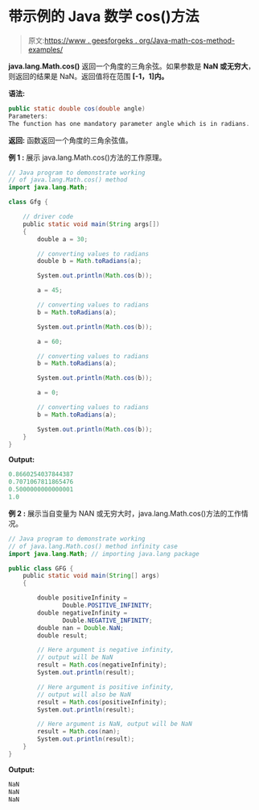 # 带示例的 Java 数学 cos()方法

> 原文:[https://www . geesforgeks . org/Java-math-cos-method-examples/](https://www.geeksforgeeks.org/java-math-cos-method-examples/)

**java.lang.Math.cos()** 返回一个角度的三角余弦。如果参数是 **NaN 或无穷大**，则返回的结果是 NaN。返回值将在范围 **[-1，1]内。**

**语法:**

```java
public static double cos(double angle)
Parameters:
The function has one mandatory parameter angle which is in radians. 

```

**返回:**
函数返回一个角度的三角余弦值。

**例 1 :** 展示 java.lang.Math.cos()方法的工作原理。

```java
// Java program to demonstrate working
// of java.lang.Math.cos() method
import java.lang.Math;

class Gfg {

    // driver code
    public static void main(String args[])
    {
        double a = 30;

        // converting values to radians
        double b = Math.toRadians(a);

        System.out.println(Math.cos(b));

        a = 45;

        // converting values to radians
        b = Math.toRadians(a);

        System.out.println(Math.cos(b));

        a = 60;

        // converting values to radians
        b = Math.toRadians(a);

        System.out.println(Math.cos(b));

        a = 0;

        // converting values to radians
        b = Math.toRadians(a);

        System.out.println(Math.cos(b));
    }
}
```

**Output:**

```java
0.8660254037844387
0.7071067811865476
0.5000000000000001
1.0

```

**例 2 :** 展示当自变量为 NAN 或无穷大时，java.lang.Math.cos()方法的工作情况。

```java
// Java program to demonstrate working
// of java.lang.Math.cos() method infinity case
import java.lang.Math; // importing java.lang package

public class GFG {
    public static void main(String[] args)
    {

        double positiveInfinity = 
               Double.POSITIVE_INFINITY;
        double negativeInfinity = 
               Double.NEGATIVE_INFINITY;
        double nan = Double.NaN;
        double result;

        // Here argument is negative infinity, 
        // output will be NaN
        result = Math.cos(negativeInfinity);
        System.out.println(result);

        // Here argument is positive infinity, 
        // output will also be NaN
        result = Math.cos(positiveInfinity);
        System.out.println(result);

        // Here argument is NaN, output will be NaN
        result = Math.cos(nan);
        System.out.println(result);
    }
}
```

**Output:**

```java
NaN
NaN
NaN

```